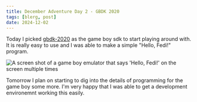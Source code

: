 ```yaml
---
title: December Adventure Day 2 - GBDK 2020
tags: [blerg, post]
date: 2024-12-02
---
```


Today I picked [gbdk-2020](https://gbdk-2020.github.io/gbdk-2020/) as the game boy sdk to start playing around with.
It is really easy to use and I was able to make a simple "Hello, Fedi!" program.

<img src="/assets/hellofedi.png" alt="A screen shot of a game boy emulator that says 'Hello, Fedi!' on the screen multiple times" />

Tomorrow I plan on starting to dig into the details of programming for the game boy some more.
I'm very happy that I was able to get a development environemnt working this easily.
